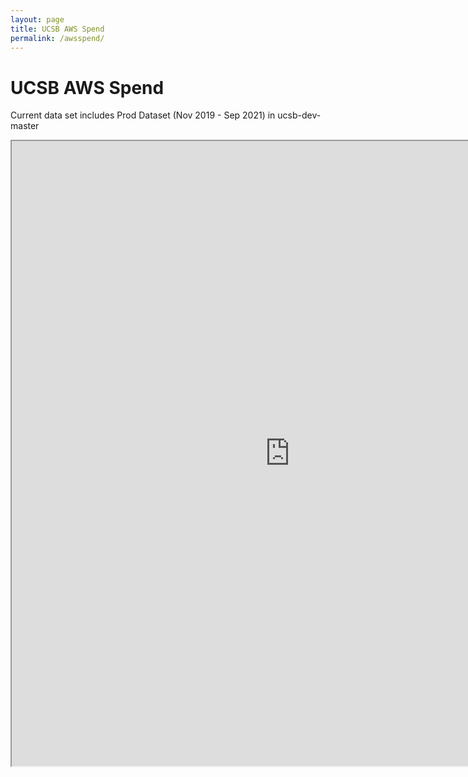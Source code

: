 ```yaml
---
layout: page
title: UCSB AWS Spend
permalink: /awsspend/
---
```


# UCSB AWS Spend
Current data set includes Prod Dataset (Nov 2019 - Sep 2021) in ucsb-dev-master


<iframe
   width="890"
   height="1000"
   src="https://us-west-2.quicksight.aws.amazon.com/sn/embed/share/accounts/881911861587/dashboards/05e1df83-7099-4d01-92d7-9de57156614f?directory_alias=quicksight-dev-cudos">
</iframe>
